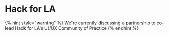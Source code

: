 # Hack for LA

{% hint style="warning" %}
We're currently discussing a partnership to co-lead Hack for LA's UI/UX Community of Practice
{% endhint %}

